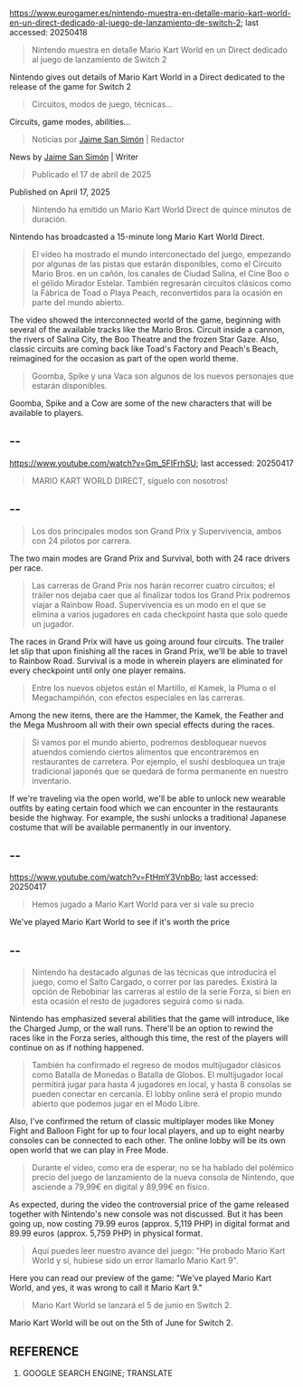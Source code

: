 https://www.eurogamer.es/nintendo-muestra-en-detalle-mario-kart-world-en-un-direct-dedicado-al-juego-de-lanzamiento-de-switch-2; last accessed: 20250418

> Nintendo muestra en detalle Mario Kart World en un Direct dedicado al juego de lanzamiento de Switch 2

Nintendo gives out details of Mario Kart World in a Direct dedicated to the release of the game for Switch 2

> Circuitos, modos de juego, técnicas...

Circuits, game modes, abilities...

> Noticias por [Jaime San Simón](https://www.eurogamer.es/authors/jaime-san-simon) | Redactor

News by [Jaime San Simón](https://www.eurogamer.es/authors/jaime-san-simon) | Writer

> Publicado el 17 de abril de 2025

Published on April 17, 2025

> Nintendo ha emitido un Mario Kart World Direct de quince minutos de duración.

Nintendo has broadcasted a 15-minute long Mario Kart World Direct.

> El vídeo ha mostrado el mundo interconectado del juego, empezando por algunas de las pistas que estarán disponibles, como el Circuito Mario Bros. en un cañón, los canales de Ciudad Salina, el Cine Boo o el gélido Mirador Estelar. También regresarán circuitos clásicos como la Fábrica de Toad o Playa Peach, reconvertidos para la ocasión en parte del mundo abierto.

The video showed the interconnected world of the game, beginning with several of the available tracks like the Mario Bros. Circuit inside a cannon, the rivers of Salina City, the Boo Theatre and the frozen Star Gaze. Also, classic circuits are coming back like Toad's Factory and Peach's Beach, reimagined for the occasion as part of the open world theme.

> Goomba, Spike y una Vaca son algunos de los nuevos personajes que estarán disponibles. 

Goomba, Spike and a Cow are some of the new characters that will be available to players.

## --

https://www.youtube.com/watch?v=Gm_5FIFrhSU; last accessed: 20250417

> MARIO KART WORLD DIRECT, síguelo con nosotros! 

## --

> Los dos principales modos son Grand Prix y Supervivencia, ambos con 24 pilotos por carrera.

The two main modes are Grand Prix and Survival, both with 24 race drivers per race.

> Las carreras de Grand Prix nos harán recorrer cuatro circuitos; el tráiler nos dejaba caer que al finalizar todos los Grand Prix podremos viajar a Rainbow Road. Supervivencia es un modo en el que se elimina a varios jugadores en cada checkpoint hasta que solo quede un jugador.

The races in Grand Prix will have us going around four circuits. The trailer let slip that upon finishing all the races in Grand Prix, we'll be able to travel to Rainbow Road. Survival is a mode in wherein players are eliminated for every checkpoint until only one player remains.

> Entre los nuevos objetos están el Martillo, el Kamek, la Pluma o el Megachampiñón, con efectos especiales en las carreras.

Among the new items, there are the Hammer, the Kamek, the Feather and the Mega Mushroom all with their own special effects during the races.

> Si vamos por el mundo abierto, podremos desbloquear nuevos atuendos comiendo ciertos alimentos que encontraremos en restaurantes de carretera. Por ejemplo, el sushi desbloquea un traje tradicional japonés que se quedará de forma permanente en nuestro inventario. 

If we're traveling via the open world, we'll be able to unlock new wearable outfits by eating certain food which we can encounter in the restaurants beside the highway. For example, the sushi unlocks a traditional Japanese costume that will be available permanently in our inventory.

## --

https://www.youtube.com/watch?v=FtHmY3VnbBo; last accessed: 20250417

> Hemos jugado a Mario Kart World para ver si vale su precio 

We've played Mario Kart World to see if it's worth the price

## --

> Nintendo ha destacado algunas de las técnicas que introducirá el juego, como el Salto Cargado, o correr por las paredes. Existirá la opción de Rebobinar las carreras al estilo de la serie Forza, si bien en esta ocasión el resto de jugadores seguirá como si nada.

Nintendo has emphasized several abilities that the game will introduce, like the Charged Jump, or the wall runs. There'll be an option to rewind the races like in the Forza series, although this time, the rest of the players will continue on as if nothing happened. 

> También ha confirmado el regreso de modos multijugador clásicos como Batalla de Monedas o Batalla de Globos. El multijugador local permitirá jugar para hasta 4 jugadores en local, y hasta 8 consolas se pueden conectar en cercanía. El lobby online será el propio mundo abierto que podemos jugar en el Modo Libre.

Also, I've confirmed the return of classic multiplayer modes like Money Fight and Balloon Fight for up to four local players, and up to eight nearby consoles can be connected to each other. The online lobby will be its own open world that we can play in Free Mode.

> Durante el vídeo, como era de esperar, no se ha hablado del polémico precio del juego de lanzamiento de la nueva consola de Nintendo, que asciende a 79,99€ en digital y 89,99€ en físico.

As expected, during the video the controversial price of the game released together with Nintendo's new console was not discussed. But it has been going up, now costing 79.99 euros (approx. 5,119 PHP) in digital format and 89.99 euros (approx. 5,759 PHP) in physical format.

> Aquí puedes leer nuestro avance del juego: "He probado Mario Kart World y sí, hubiese sido un error llamarlo Mario Kart 9".

Here you can read our preview of the game: "We've played Mario Kart World, and yes, it was wrong to call it Mario Kart 9."

> Mario Kart World se lanzará el 5 de junio en Switch 2. 

Mario Kart World will be out on the 5th of June for Switch 2.

## REFERENCE

1) GOOGLE SEARCH ENGINE; TRANSLATE